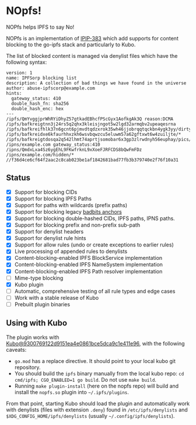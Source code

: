 # NOpfs!

NOPfs helps IPFS to say No!

NOPfs is an implementation of
[IPIP-383](https://github.com/ipfs/specs/pull/383) which add supports for
content blocking to the go-ipfs stack and particularly to Kubo.

The list of blocked content is managed via denylist files which have the following syntax:

```
version: 1
name: IPFSorp blocking list
description: A collection of bad things we have found in the universe
author: abuse-ipfscorp@example.com
hints:
  gateway_status: 410
  double_hash_fn: sha256
  double_hash_enc: hex
---
/ipfs/QmYvggjprWhRYiDhyZ57gtkadEBhcfPScGyx1AofkgAk3Q reason:DCMA
/ipfs/bafkreigtnn3j24rs5q2qhx3kleisjngot5w2lgd32armqbv2upeaqesrna
/ipfs/bafkreifhlk37n6gcnt6pjmvdtqdzxrok35wh46jjobrqqtqckbn4ygk3yy/dirty%20movies/xxx.mp4
/ipfs/bafkreidxe6kfaurhhxzkh6wsvbqwzcu5eluwm57a62gftxwt6w4zuiljte/*
/ipfs/bafkreigtdosqa2q542lhmt74aprtjsomobar6x3gp3zlrwdnyh56euphay/pics/secret*
/ipns/example.com gateway_status:410
/ipns/QmdxLxa4Sz6ygEhL9FKwfrknL9xXoeFJRFCDS8bQwFmFDz
/ipns/example.com/hidden/*
//f36d4ce6cf64f2aac2c8cab023be1af1842681bad77fb3b379740e2f76f10a31
```

## Status

  - [x] Support for blocking CIDs
  - [x] Support for blocking IPFS Paths
  - [x] Support for paths with wildcards (prefix paths)
  - [x] Support for blocking legacy [badbits anchors](https://badbits.dwebops.pub/denylist.json)
  - [x] Support for blocking  double-hashed CIDs, IPFS paths, IPNS paths.
  - [x] Support for blocking prefix and non-prefix sub-path
  - [x] Support for denylist headers
  - [x] Support for denylist rule hints
  - [x] Support for allow rules (undo or create exceptions to earlier rules)
  - [x] Live processing of appended rules to denylists
  - [x] Content-blocking-enabled IPFS BlockService implementation
  - [x] Content-blocking-enabled IPFS NameSystem implementation
  - [x] Content-blocking-enabled IPFS Path resolver implementation
  - [ ] Mime-type blocking
  - [x] Kubo plugin
  - [ ] Automatic, comprehensive testing of all rule types and edge cases
  - [ ] Work with a stable release of Kubo
  - [ ] Prebuilt plugin binaries

## Using with Kubo

The plugin works with [Kubo@9300769122d9151ea4e0861bce5dca9c1e411e96](https://github.com/ipfs/kubo/pull/9750/commits/9300769122d9151ea4e0861bce5dca9c1e411e96), with the following caveats:

  - `go.mod` has a replace directive. It should point to your local kubo git repository.
  - You should build the `ipfs` binary manually from the local kubo repo: `cd cmd/ipfs; CGO_ENABLED=1 go build`. Do not use `make build`.
  - Running `make plugin-install` (here on the nopfs repo) will build and install the `nopfs.so` plugin into `~/.ipfs/plugins`.

From that point, starting Kubo should load the plugin and automatically work with denylists (files with extension `.deny`) found in `/etc/ipfs/denylists` and `$XDG_CONFIG_HOME/ipfs/denylists` (usually `~/.config/ipfs/denylists`).
